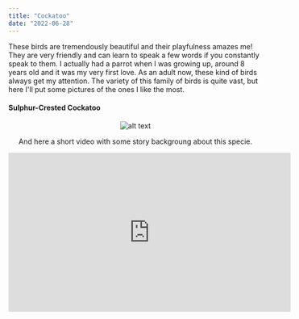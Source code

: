 ```yaml
---
title: "Cockatoo"
date: "2022-06-28"
---
```


These birds are tremendously beautiful and their playfulness amazes me! They are very friendly and can learn to speak a few words if you constantly speak to them. I actually had a parrot when I was growing up, around 8 years old and it was my very first love. As an adult now, these kind of birds always get my attention. The variety of this family of birds is quite vast, but here I'll put some pictures of the ones I like the most. 

#### Sulphur-Crested Cockatoo

<center>

   ![alt text](https://media.australian.museum/media/dd/images/sulphur-crested_cockatoo.81ff5dc.width-1200.1e450b9.jpg "Sulphur-Crested Cockatoo")

And here a short video with some story backgroung about this specie. 

<iframe width="560" height="315" src="https://www.youtube.com/embed/nbmzE3flflY" title="YouTube video player" frameborder="0" allow="accelerometer; autoplay; clipboard-write; encrypted-media; gyroscope; picture-in-picture" allowfullscreen></iframe>

</center>